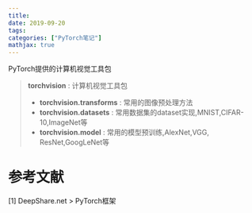 ```yaml
---
title: 
date: 2019-09-20
tags:
categories: ["PyTorch笔记"]
mathjax: true
---
```

PyTorch提供的计算机视觉工具包
<!-- more -->

> **torchvision** : 计算机视觉工具包
> 
> - **torchvision.transforms** : 常用的图像预处理方法
> - **torchvision.datasets** : 常用数据集的dataset实现,MNIST,CIFAR-10,ImageNet等
> - **torchvision.model** : 常用的模型预训练,AlexNet,VGG, ResNet,GoogLeNet等


# 参考文献
[1] DeepShare.net > PyTorch框架